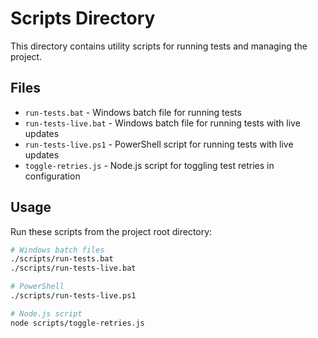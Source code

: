 # Scripts Directory

This directory contains utility scripts for running tests and managing the project.

## Files

- `run-tests.bat` - Windows batch file for running tests
- `run-tests-live.bat` - Windows batch file for running tests with live updates
- `run-tests-live.ps1` - PowerShell script for running tests with live updates
- `toggle-retries.js` - Node.js script for toggling test retries in configuration

## Usage

Run these scripts from the project root directory:

```bash
# Windows batch files
./scripts/run-tests.bat
./scripts/run-tests-live.bat

# PowerShell
./scripts/run-tests-live.ps1

# Node.js script
node scripts/toggle-retries.js
```